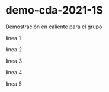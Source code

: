 # demo-cda-2021-1S
Demostración en caliente para el grupo

línea 1

línea 2

línea 3

línea 4

línea 5
